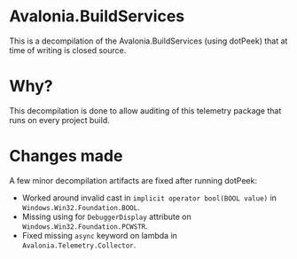 # Avalonia.BuildServices

This is a decompilation of the Avalonia.BuildServices (using dotPeek) that at time of writing is closed source.

# Why?

This decompilation is done to allow auditing of this telemetry package that runs on every project build.

# Changes made

A few minor decompilation artifacts are fixed after running dotPeek:
 * Worked around invalid cast in `implicit operator bool(BOOL value)` in `Windows.Win32.Foundation.BOOL`.
 * Missing using for `DebuggerDisplay` attribute on `Windows.Win32.Foundation.PCWSTR`.
 * Fixed missing `async` keyword on lambda in `Avalonia.Telemetry.Collector`.